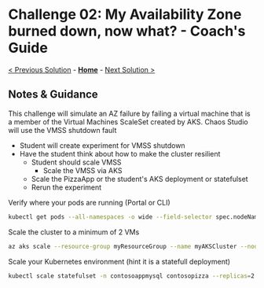 # Challenge 02: My Availability Zone burned down, now what? - Coach's Guide 

[< Previous Solution](./Solution-01.md) - **[Home](./README.md)** - [Next Solution >](./Solution-03.md)

## Notes & Guidance

This challenge will simulate an AZ failure by failing a virtual machine that is a member of the Virtual Machines ScaleSet created by AKS. 
Chaos Studio will use the VMSS shutdown fault   

- Student will create experiment for VMSS shutdown 
- Have the student think about how to make the cluster resilient 
    - Student should scale VMSS 
      - Scale the VMSS via AKS
    - Scale the PizzaApp or the student's AKS deployment or statefulset 
    - Rerun the experiment 

Verify where your pods are running (Portal or CLI)

```bash
kubectl get pods --all-namespaces -o wide --field-selector spec.nodeName=<node>

```
Scale the cluster to a minimum of 2 VMs

```bash
az aks scale --resource-group myResourceGroup --name myAKSCluster --node-count 1 --nodepool-name <your node pool name>

```

Scale your Kubernetes environment (hint it is a statefull deployment)

```bash
kubectl scale statefulset -n contosoappmysql contosopizza --replicas=2

```
